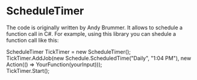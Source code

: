 # ScheduleTimer

The code is originally written by Andy Brummer. It allows to schedule a function call in C#. For example,
using this library you can shedule a function call like this:

ScheduleTimer TickTimer = new ScheduleTimer(); \
TickTimer.AddJob(new Schedule.ScheduledTime("Daily", "1:04 PM"), new Action(() => YourFunction(yourInput))); \
TickTimer.Start();



